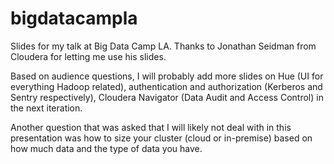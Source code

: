 bigdatacampla
=============

Slides for my talk at Big Data Camp LA. Thanks to Jonathan Seidman from Cloudera for letting me use his slides.

Based on audience questions, I will probably add more slides on Hue (UI for everything Hadoop related), authentication and authorization (Kerberos and Sentry respectively), Cloudera Navigator (Data Audit and Access Control) in the next iteration.

Another question that was asked that I will likely not deal with in this presentation was how to size your cluster (cloud or in-premise) based on how much data and the type of data you have.


